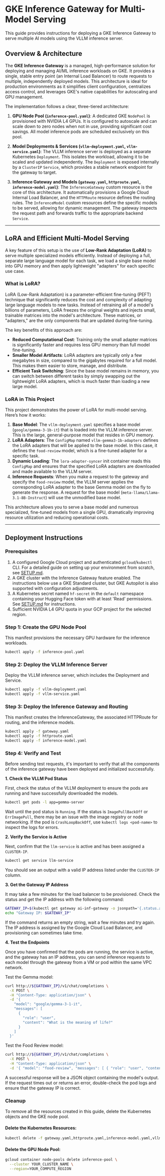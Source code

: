 # GKE Inference Gateway for Multi-Model Serving

This guide provides instructions for deploying a GKE Inference Gateway to serve multiple AI models using the VLLM inference server.

## Overview & Architecture

The **GKE Inference Gateway** is a managed, high-performance solution for deploying and managing AI/ML inference workloads on GKE. It provides a single, stable entry point (an Internal Load Balancer) to route requests to multiple, independently deployed models. This architecture is ideal for production environments as it simplifies client configuration, centralizes access control, and leverages GKE's native capabilities for autoscaling and GPU management.

The implementation follows a clear, three-tiered architecture:

1.  **GPU Node Pool (`inference-pool.yaml`)**: A dedicated GKE `NodePool` is provisioned with NVIDIA L4 GPUs. It is configured to autoscale and can scale down to zero nodes when not in use, providing significant cost savings. All model inference pods are scheduled exclusively on this pool.

2.  **Model Deployments & Services (`vllm-deployment.yaml`, `vllm-service.yaml`)**: The VLLM inference server is deployed as a separate Kubernetes `Deployment`. This isolates the workload, allowing it to be scaled and updated independently. The `Deployment` is exposed internally by a `ClusterIP` `Service`, which provides a stable network endpoint for the gateway to target.

3.  **Inference Gateway and Models (`gateway.yaml`, `httproute.yaml`, `inference-model.yaml`)**: The `InferenceGateway` custom resource is the core of this architecture. It automatically provisions a Google Cloud Internal Load Balancer, and the `HTTPRoute` resource defines the routing rules. The `InferenceModel` custom resources define the specific models to be served, allowing for dynamic management. The gateway inspects the request path and forwards traffic to the appropriate backend `Service`.

---
## LoRA and Efficient Multi-Model Serving

A key feature of this setup is the use of **Low-Rank Adaptation (LoRA)** to serve multiple specialized models efficiently. Instead of deploying a full, separate large language model for each task, we load a single base model into GPU memory and then apply lightweight "adapters" for each specific use case.

### What is LoRA?

LoRA (Low-Rank Adaptation) is a parameter-efficient fine-tuning (PEFT) technique that significantly reduces the cost and complexity of adapting large language models to new tasks. Instead of retraining all of a model's billions of parameters, LoRA freezes the original weights and injects small, trainable matrices into the model's architecture. These matrices, or "adapters," are the only components that are updated during fine-tuning.

The key benefits of this approach are:

*   **Reduced Computational Cost**: Training only the small adapter matrices is significantly faster and requires less GPU memory than full model fine-tuning.
*   **Smaller Model Artifacts**: LoRA adapters are typically only a few megabytes in size, compared to the gigabytes required for a full model. This makes them easier to store, manage, and distribute.
*   **Efficient Task Switching**: Since the base model remains in memory, you can switch between different tasks by simply swapping out the lightweight LoRA adapters, which is much faster than loading a new large model.

### LoRA in This Project

This project demonstrates the power of LoRA for multi-model serving. Here’s how it works:

1.  **Base Model**: The `vllm-deployment.yaml` specifies a base model (`google/gemma-3-1b-it`) that is loaded into the VLLM inference server. This is the large, general-purpose model that resides in GPU memory.
2.  **LoRA Adapters**: The `ConfigMap` named `vllm-gemma3-1b-adapters` defines the LoRA adapters that will be applied to the base model. In this case, it defines the `food-review` model, which is a fine-tuned adapter for a specific task.
3.  **Dynamic Loading**: The `lora-adapter-syncer` init container reads this `ConfigMap` and ensures that the specified LoRA adapters are downloaded and made available to the VLLM server.
4.  **Inference Requests**: When you make a request to the gateway and specify the `food-review` model, the VLLM server applies the corresponding LoRA adapter to the base Gemma model on the fly to generate the response. A request for the base model (`meta-llama/Llama-3.1-8B-Instruct`) will use the unmodified base model.

This architecture allows you to serve a base model and numerous specialized, fine-tuned models from a single GPU, dramatically improving resource utilization and reducing operational costs.

---

## Deployment Instructions

### Prerequisites

1.  A configured Google Cloud project and authenticated `gcloud`/`kubectl` CLI. For a detailed guide on setting up your environment from scratch, see [SETUP.md](SETUP.md).
2.  A GKE cluster with the Inference Gateway feature enabled. The instructions below use a GKE Standard cluster, but GKE Autopilot is also supported with configuration adjustments.
3.  A Kubernetes secret named `hf-secret` in the `default` namespace containing your Hugging Face token with at least 'Read' permissions. See [SETUP.md](SETUP.md) for instructions.
4.  Sufficient NVIDIA L4 GPU quota in your GCP project for the selected region.


### Step 1: Create the GPU Node Pool

This manifest provisions the necessary GPU hardware for the inference workloads.

```bash
kubectl apply -f inference-pool.yaml
```

### Step 2: Deploy the VLLM Inference Server

Deploy the VLLM inference server, which includes the Deployment and Service.

```bash
kubectl apply -f vllm-deployment.yaml
kubectl apply -f vllm-service.yaml
```

### Step 3: Deploy the Inference Gateway and Routing

This manifest creates the InferenceGateway, the associated HTTPRoute for routing, and the inference models.

```bash
kubectl apply -f gateway.yaml
kubectl apply -f httproute.yaml
kubectl apply -f inference-model.yaml
```

### Step 4: Verify and Test

Before sending test requests, it's important to verify that all the components of the inference gateway have been deployed and initialized successfully.

**1. Check the VLLM Pod Status**

First, check the status of the VLLM deployment to ensure the pods are running and have successfully downloaded the models.

```bash
kubectl get pods -l app=gemma-server
```

Wait until the pod status is `Running`. If the status is `ImagePullBackOff` or `ErrImagePull`, there may be an issue with the image registry or node networking. If the pod is `CrashLoopBackOff`, use `kubectl logs <pod-name>` to inspect the logs for errors.

**2. Verify the Service is Active**

Next, confirm that the `llm-service` is active and has been assigned a `CLUSTER-IP`.

```bash
kubectl get service llm-service
```

You should see an output with a valid IP address listed under the `CLUSTER-IP` column.

**3. Get the Gateway IP Address**

It may take a few minutes for the load balancer to be provisioned. Check the status and get the IP address with the following command:

```bash
GATEWAY_IP=$(kubectl get gateway ai-inf-gateway -o jsonpath='{.status.addresses[0].value}')
echo "Gateway IP: $GATEWAY_IP"
```

If the command returns an empty string, wait a few minutes and try again. The IP address is assigned by the Google Cloud Load Balancer, and provisioning can sometimes take time.

**4. Test the Endpoints**

Once you have confirmed that the pods are running, the service is active, and the gateway has an IP address, you can send inference requests to each model through the gateway from a VM or pod within the same VPC network.

Test the Gemma model:

```bash
curl http://${GATEWAY_IP}/v1/chat/completions \
  -X POST \
  -H "Content-Type: application/json" \
  -d '{
    "model": "google/gemma-3-1-it",
    "messages": [
      {
        "role": "user",
        "content": "What is the meaning of life?"
      }
    ]
  }'
```


Test the Food Review model:

```bash
curl http://${GATEWAY_IP}/v1/chat/completions \
  -X POST \
  -H "Content-Type: application/json" \
  -d '{ "model": "food-review", "messages": [ { "role": "user", "content": "What is the meaning of life?" } ] }'
```


A successful response will be a JSON object containing the model's output. If the request times out or returns an error, double-check the pod logs and ensure that the gateway IP is correct.


### Cleanup

To remove all the resources created in this guide, delete the Kubernetes objects and the GKE node pool.

#### Delete the Kubernetes Resources:

```bash
kubectl delete -f gateway.yaml,httproute.yaml,inference-model.yaml,vllm-service.yaml,vllm-deployment.yaml
```

#### Delete the GPU Node Pool:

```bash
gcloud container node-pools delete inference-pool \
  --cluster YOUR_CLUSTER_NAME \
  --region=YOUR_COMPUTE_REGION
```